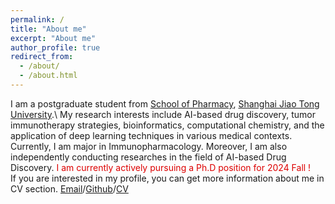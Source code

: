 ```yaml
---
permalink: /
title: "About me"
excerpt: "About me"
author_profile: true
redirect_from: 
  - /about/
  - /about.html
---
```

I am a postgraduate student from [School of Pharmacy](https://pharm.sjtu.edu.cn/old/), [Shanghai Jiao Tong University](https://www.sjtu.edu.cn).\ 
My research interests include AI-based drug discovery, tumor immunotherapy strategies, bioinformatics, computational chemistry, and the application of deep learning techniques in various medical contexts. Currently, I am major in Immunopharmacology. Moreover, I am also independently conducting researches in the field of AI-based Drug Discovery. 
<font color="#dd0000">I am currently actively pursuing a Ph.D position for 2024 Fall !</font><br /> If you are interested in my profile, you can get more information about me in CV section.
[Email](mailto:x1090202755@gmail.com)/[Github](https://github.com/ziwuyolanda)/[CV](../assets/XST_CV.pdf)






 

 

